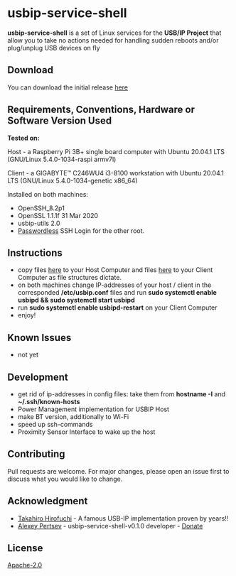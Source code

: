 # usbip-service-shell

**usbip-service-shell** is a set of Linux services for the **USB/IP Project** that allow you to take no actions needed for handling sudden reboots and/or plug/unplug USB devices on fly

## Download
You can download the initial release [here](https://github.com/alpertsev/usbip-service-shell/releases/tag/v0.1.0)

## Requirements, Conventions, Hardware or Software Version Used ##

**Tested on:**

Host - a Raspberry Pi 3B+ single board computer with Ubuntu 20.04.1 LTS (GNU/Linux 5.4.0-1034-raspi armv7l)

Client - a GIGABYTE™ C246WU4 i3-8100 workstation with Ubuntu 20.04.1 LTS (GNU/Linux 5.4.0-1034-genetic x86_64)

Installed on both machines:
 * OpenSSH_8.2p1
 * OpenSSL 1.1.1f 31 Mar 2020
 * usbip-utils 2.0
 * [Passwordless](https://www.redhat.com/sysadmin/passwordless-ssh) SSH Login for the other root.

## Instructions
 - copy files [here](https://github.com/alpertsev/usbip-service-shell/tree/main/host) to your Host Computer and files [here](https://github.com/alpertsev/usbip-service-shell/tree/main/client) to your Client Computer as file structures dictate.
 - on both machines change IP-addresses of your host / client in the corresponded **/etc/usbip.conf** files and run **sudo systemctl enable usbipd && sudo systemctl start usbipd**
 - run **sudo systemctl enable usbipd-restart** on your Client Computer
 - enjoy!

## Known Issues
- not yet

## Development
 - get rid of ip-addresses in config files: take them from **hostname -I** and **~/.ssh/known-hosts**
 - Power Management implementation for USBIP Host
 - make BT version, additionally to Wi-Fi
 - speed up ssh-commands
 - Proximity Sensor Interface to wake up the host
 
## Contributing
Pull requests are welcome. For major changes, please open an issue first to discuss what you would like to change.

## Acknowledgment
- [Takahiro Hirofuchi](http://usbip.sourceforge.net/) - A famous USB-IP implementation proven by years!!
- [Alexey Pertsev](https://www.alpertsev.com/) - usbip-service-shell-v0.1.0 developer - [Donate](https://paypal.me/alpertsev)

## License
[Apache-2.0](http://www.apache.org/licenses/LICENSE-2.0)
